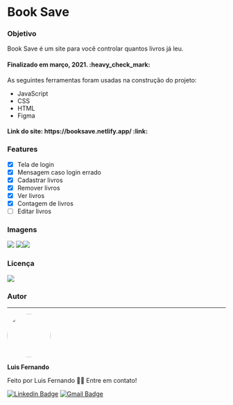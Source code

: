 <h1>Book Save</h1>

<h3>Objetivo</h3>

<p>Book Save é um site para você controlar quantos livros já leu.</p>

<h4> 
	Finalizado em março, 2021. :heavy_check_mark:
</h4>

As seguintes ferramentas foram usadas na construção do projeto:

- JavaScript
- CSS
- HTML
- Figma

<h4>Link do site: https://booksave.netlify.app/ :link:</h4> 

### Features

- [x] Tela de login
- [x] Mensagem caso login errado
- [x] Cadastrar livros
- [x] Remover livros
- [x] Ver livros
- [x] Contagem de livros
- [ ] Editar livros

### Imagens

<img src="https://github.com/luisfernandodass/IMAGENS/blob/main/bookSave/booksave1.png"> <img src="https://github.com/luisfernandodass/IMAGENS/blob/main/bookSave/booksave2.png"><img src="https://github.com/luisfernandodass/IMAGENS/blob/main/bookSave/booksave3.png">

### Licença
<img src="https://img.shields.io/github/license/luisfernandodass/doebrasil"/>

### Autor
---


 <img style="border-radius: 50%;" src="https://avatars.githubusercontent.com/u/67171626?s=460&u=609fc063322b859752a5675bd4e17657e650a389&v=4" width="100px;" alt=""/>
 
 <b>Luis Fernando</b>
 
Feito por Luis Fernando 👋🏽 Entre em contato!

[![Linkedin Badge](https://img.shields.io/badge/-Luis-blue?style=flat-square&logo=Linkedin&logoColor=white&link=https://www.linkedin.com/in/luisfernando/)](https://www.linkedin.com/in/luisfernando/) 
[![Gmail Badge](https://img.shields.io/badge/-luisfernandodass@gmail.com-c14438?style=flat-square&logo=Gmail&logoColor=white&link=mailto:luisfernandodass@gmail.com)](mailto:luisfernandodass@gmail.com)

